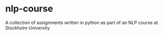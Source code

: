 # nlp-course
A collection of assignments written in python as part of an NLP course at Stockholm University
